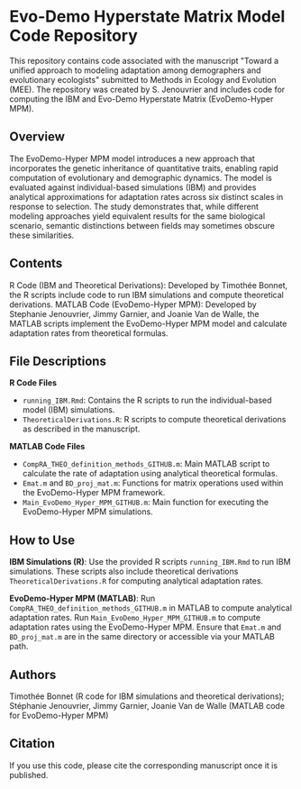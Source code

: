 # Evo-Demo Hyperstate Matrix Model Code Repository

This repository contains code associated with the manuscript "Toward a unified approach to modeling adaptation among demographers and evolutionary ecologists" submitted to Methods in Ecology and Evolution (MEE). The repository was created by S. Jenouvrier and includes code for computing the IBM and Evo-Demo Hyperstate Matrix (EvoDemo-Hyper MPM).

## Overview
 
The EvoDemo-Hyper MPM model introduces a new approach that incorporates the genetic inheritance of quantitative traits, enabling rapid computation of evolutionary and demographic dynamics. The model is evaluated against individual-based simulations (IBM) and provides analytical approximations for adaptation rates across six distinct scales in response to selection. The study demonstrates that, while different modeling approaches yield equivalent results for the same biological scenario, semantic distinctions between fields may sometimes obscure these similarities.

## Contents

R Code (IBM and Theoretical Derivations): Developed by Timothée Bonnet, the R scripts include code to run IBM simulations and compute theoretical derivations.
MATLAB Code (EvoDemo-Hyper MPM): Developed by Stephanie Jenouvrier, Jimmy Garnier, and Joanie Van de Walle, the MATLAB scripts implement the EvoDemo-Hyper MPM model and calculate adaptation rates from theoretical formulas.

## File Descriptions

**R Code Files**
* `running_IBM.Rmd`: Contains the R scripts to run the individual-based model (IBM) simulations.
* `TheoreticalDerivations.R`: R scripts to compute theoretical derivations as described in the manuscript.

**MATLAB Code Files**
* `CompRA_THEO_definition_methods_GITHUB.m`: Main MATLAB script to calculate the rate of adaptation using analytical theoretical formulas.
* `Emat.m` and `BD_proj_mat.m`: Functions for matrix operations used within the EvoDemo-Hyper MPM framework.
* `Main_EvoDemo_Hyper_MPM_GITHUB.m`: Main function for executing the EvoDemo-Hyper MPM simulations.

## How to Use
**IBM Simulations (R)**: Use the provided R scripts `running_IBM.Rmd` to run IBM simulations. These scripts also include theoretical derivations `TheoreticalDerivations.R` for computing analytical adaptation rates.

**EvoDemo-Hyper MPM (MATLAB)**: Run `CompRA_THEO_definition_methods_GITHUB.m` in MATLAB to compute analytical adaptation rates. 
Run `Main_EvoDemo_Hyper_MPM_GITHUB.m` to compute adaptation rates using the EvoDemo-Hyper MPM.  Ensure that `Emat.m` and `BD_proj_mat.m` are in the same directory or accessible via your MATLAB path.

## Authors
Timothée Bonnet (R code for IBM simulations and theoretical derivations); Stéphanie Jenouvrier, Jimmy Garnier, Joanie Van de Walle (MATLAB code for EvoDemo-Hyper MPM)

## Citation
If you use this code, please cite the corresponding manuscript once it is published.

